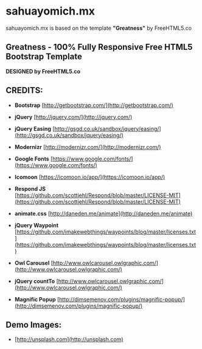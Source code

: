 # sahuayomich.mx

sahuayomich.mx is based on the template **"Greatness"** by FreeHTML5.co

## Greatness - 100% Fully Responsive Free HTML5 Bootstrap Template
**DESIGNED by FreeHTML5.co**

## CREDITS:

- **Bootstrap**
  [http://getbootstrap.com/](http://getbootstrap.com/)

- **jQuery**
  [http://jquery.com/](http://jquery.com/)

- **jQuery Easing**
  [http://gsgd.co.uk/sandbox/jquery/easing/](http://gsgd.co.uk/sandbox/jquery/easing/)

- **Modernizr**
  [http://modernizr.com/](http://modernizr.com/)

- **Google Fonts**
  [https://www.google.com/fonts/](https://www.google.com/fonts/)

- **Icomoon**
  [https://icomoon.io/app/](https://icomoon.io/app/)

- **Respond JS**
  [https://github.com/scottjehl/Respond/blob/master/LICENSE-MIT](https://github.com/scottjehl/Respond/blob/master/LICENSE-MIT)

- **animate.css**
  [http://daneden.me/animate](http://daneden.me/animate)

- **jQuery Waypoint**
  [https://github.com/imakewebthings/waypoints/blog/master/licenses.txt](https://github.com/imakewebthings/waypoints/blog/master/licenses.txt)

- **Owl Carousel**
  [http://www.owlcarousel.owlgraphic.com/](http://www.owlcarousel.owlgraphic.com/)

- **jQuery countTo**
  [http://www.owlcarousel.owlgraphic.com/](http://www.owlcarousel.owlgraphic.com/)

- **Magnific Popup**
  [http://dimsemenov.com/plugins/magnific-popup/](http://dimsemenov.com/plugins/magnific-popup/)

## Demo Images:
- [http://unsplash.com](http://unsplash.com)
